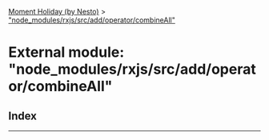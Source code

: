 [Moment Holiday (by Nesto)](../README.md) > ["node_modules/rxjs/src/add/operator/combineAll"](../modules/_node_modules_rxjs_src_add_operator_combineall_.md)

# External module: "node_modules/rxjs/src/add/operator/combineAll"

## Index

---

